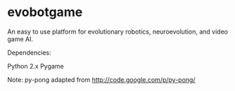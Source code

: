 evobotgame
==========

An easy to use platform for evolutionary robotics, neuroevolution, and video game AI.

Dependencies:

Python 2.x
Pygame


Note: py-pong adapted from http://code.google.com/p/py-pong/ 
